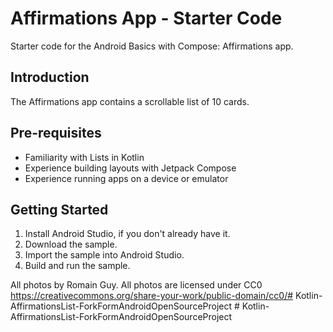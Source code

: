 Affirmations App - Starter Code
================================

Starter code for the Android Basics with Compose: Affirmations app.


Introduction
------------
The Affirmations app contains a scrollable list of 10 cards.


Pre-requisites
--------------
* Familiarity with Lists in Kotlin
* Experience building layouts with Jetpack Compose
* Experience running apps on a device or emulator


Getting Started
---------------
1. Install Android Studio, if you don't already have it.
2. Download the sample.
3. Import the sample into Android Studio.
4. Build and run the sample.

All photos by Romain Guy. All photos are licensed under CC0 https://creativecommons.org/share-your-work/public-domain/cc0/#   K o t l i n - A f f i r m a t i o n s L i s t - F o r k F o r m A n d r o i d O p e n S o u r c e P r o j e c t  
 # Kotlin-AffirmationsList-ForkFormAndroidOpenSourceProject
